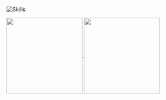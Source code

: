 
![Skills](https://skillicons.dev/icons?i=github,c,cpp,arduino,matlab,verilog,py,md,bash,git,linux,vscode,electron,&perline=14)

<a href="https://github.com/anuraghazra/github-readme-stats">
  <img height=200 align="center" src="https://github-readme-stats.vercel.app/api?username=Flarenix&show_icons=true&theme=radical" />
</a>

<!-- https://github-readme-stats-anak1sts-projects.vercel.app/ -->

<a href="https://github.com/anuraghazra/convoychat">
  <img height=200 align="center" src="https://github-readme-stats.vercel.app/api/top-langs/?username=Flarenix&layout=compact&langs_count=8&exclude_repo=github-readme-stats,GAMES101&hide=shell,shaderlab&size_weight=0.5&count_weight=0.5&theme=radical" />
</a>
